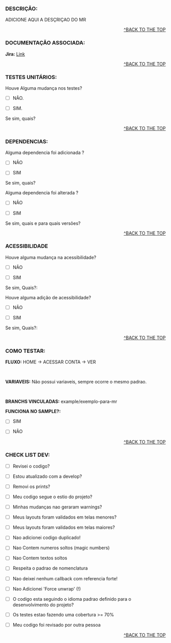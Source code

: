 <a name="#top"><a/>


<!-- HEADER 

# TAG (ESCOPO): DESCRIÇÃO DO MR
-->
<!-- DICAS:

TIPOS:

    - DOC => ALTERAÇAO DE README, ARQUIVOS DE CONFIG ...

    - FEATURE => IMPLEMENTAÇAO DE ALGO NOVO

    - FIX => CORRENÇAO

    - REFACTOR => MELHORIA/ REFATORAÇAO

-->




### DESCRIÇÃO: <a name="descricao"/>

ADICIONE AQUI A DESÇRIÇAO DO MR

<!-- DICAS:

P/ FEATURE:

    - Oque foi adicionada?

    - Adicionou componente de UI? qual? Pq criou?

 

P/ FIX:

    - COMPORTAMENTO ATUAL: Qual era o comportamento antigo?

    - COMPORTAMENTO CORRETO: Qual o comportamento correto?

    - Como foi corrigido? Onde foi alterado?

 

P/ DOC:

    - Qual doc foi Alterado? Pq?

    - Oque Foi incluido ou retirado?

 

P/ REFACTOR:

    - Onde foi feito a refatoraçao:

    - Pq foi feita?

    - Foi nescessario criar testes por causa dela?

-->

<div align="right"><a href="#top">^BACK TO THE TOP</a></div>

 

<!-- _____ -->

 

### DOCUMENTAÇÃO ASSOCIADA:  <a name="docs"/>

**Jira:** [Link]() <br/>

<!-- DICAS:

    **Jira:** [CARD-423]() <br/>

    **Confluence:** [Documentaçao]() <br/>

    **Github:**  <br/>

    ...

-->

<div align="right"><a href="#top">^BACK TO THE TOP</a></div>

 

<!-- ---- -->

 

### TESTES UNITÁRIOS:

Houve Alguma mudança nos testes?

- [ ] NÃO. <br/>

- [ ] SIM. <br/>

Se sim, quais? <br/>

<!-- DICAS:

Quais Arquivos de teste voce Criou?

Quais Testes voce Alterou?

Quais testes voce adicionou

-->

<div align="right"><a href="#top">^BACK TO THE TOP</a></div>

 

<!-- ---- -->

 

### DEPENDENCIAS:

Alguma dependencia foi adicionada ? <br/>

- [ ] NÃO <br/>

- [ ] SIM <br/>

Se sim, quais? <br/>

 

Alguma dependencia foi alterada ? <br/>

- [ ] NÃO <br/>

- [ ] SIM <br/>

Se sim, quais e para quais versões? <br/>

<!-- Add aqui -->

 

<div align="right"><a href="#top">^BACK TO THE TOP</a></div>

 

<!-- ---- -->

 

### ACESSIBILIDADE <a name="acessibilidade"/>

Houve alguma mudança na acessibilidade? <br/>

- [ ] NÃO <br/>

- [ ] SIM <br/>

Se sim, Quais?:  <br/>

<!--Adiçao 1 -->

<!--Adiçao 3 -->

<!--Adiçao 2 -->

 

Houve alguma adição de acessibilidade? <br/>

- [ ] NÃO <br/>

- [ ] SIM <br/>

Se sim, Quais?:  <br/>

<!--Adiçao 1 -->

<!--Adiçao 3 -->

<!--Adiçao 2 -->

 

<div align="right"><a href="#top">^BACK TO THE TOP</a></div>

 

<!-- ---- -->

 

### COMO TESTAR: <a name="comotestar"/>

**FLUXO:** HOME -> ACESSAR CONTA -> VER

<br/>

**VARIAVEIS:** Não possui variaveis, sempre ocorre o mesmo padrao.

<br/>

**BRANCHS VINCULADAS:** example/exemplo-para-mr<br/>

 

**FUNCIONA NO SAMPLE?:** <br/>

- [ ] SIM <br/>

- [ ] NÃO <br/>

 

<!-- DICAS ESTRAX:

* TEM MAIS DE UM ESTATO OU VARIAVEL? QUAL E O QUE MUDA?

 

P/ BUG:

    - Como reproduzir o comportamento?

    - Oque Observar no comportamento?

 

P/ FETURE:

    - Coloque um exemplo de implementaçao se possivel

-->

<div align="right"><a href="#top">^BACK TO THE TOP</a></div>

 

<!-- ---- -->

 

### CHECK LIST DEV:

- [ ] Revisei o codigo? <br/>

- [ ] Estou atualizado com a develop? <br/>

- [ ] Removi os prints? <br/>

- [ ] Meu codigo segue o estio do projeto? <br/>

- [ ] Minhas mudanças nao geraram warnings? <br/>

- [ ] Meus layouts foram validados em telas menores? <br/>

- [ ] Meus layouts foram validados em telas maiores? <br/>

- [ ] Nao adicionei codigo duplicado! <br/>

- [ ] Nao Contem numeros soltos (magic numbers) <br/>

- [ ] Nao Contem textos soltos  <br/>

- [ ] Respeita o padrao de nomenclatura <br/>

- [ ] Nao deixei nenhum callback com referencia forte! <br/>

- [ ] Nao Adicionei 'Force unwrap' (!) <br/>

- [ ] O codigo esta seguindo o idioma padrao definido para o desenvolvimento do projeto? <br/>

- [ ] Os testes estao fazendo uma cobertura >= 70%

- [ ] Meu codigo foi revisado por outra pessoa <br/>

<div align="right"><a href="#top">^BACK TO THE TOP</a></div>
